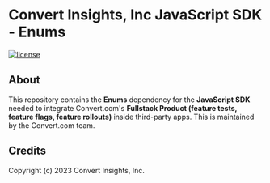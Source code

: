 # Convert Insights, Inc JavaScript SDK - Enums

[![license](https://img.shields.io/badge/license-Apache--2.0-green)](https://choosealicense.com/licenses/apache-2.0/)

## About
This repository contains the **Enums** dependency for the **JavaScript SDK** needed to integrate Convert.com's **Fullstack Product (feature tests, feature flags, feature rollouts)** inside third-party apps. This is maintained by the Convert.com team.

## Credits

Copyright (c) 2023 Convert Insights, Inc.
